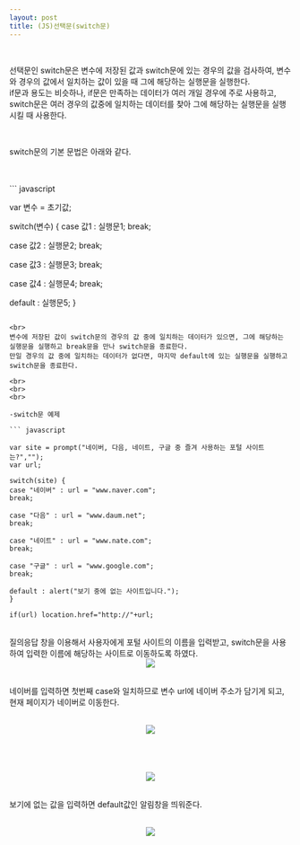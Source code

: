 ```yaml
---
layout: post
title: (JS)선택문(switch문)
---
```


<br>

선택문인 switch문은 변수에 저장된 값과 switch문에 있는 경우의 값을 검사하여, 변수와 경우의 값에서 일치하는 값이 있을 때 그에 해당하는 실행문을 실행한다.   
if문과 용도는 비슷하나, if문은 만족하는 데이터가 여러 개일 경우에 주로 사용하고, switch문은 여러 경우의 값중에 일치하는 데이터를 찾아 그에 해당하는 실행문을 실행시킬 때 사용한다. 

<br>

switch문의 기본 문법은 아래와 같다.

<br>
<br>
``` javascript

var 변수 = 초기값;

switch(변수) {
  case 값1 : 실행문1;
  break;
  
  case 값2 : 실행문2;
  break;
  
  case 값3 : 실행문3;
  break;
  
  case 값4 : 실행문4;
  break;
  
  default : 실행문5;
}

```

<br>
변수에 저장된 값이 switch문의 경우의 값 중에 일치하는 데이터가 있으면, 그에 해당하는 실행문을 실행하고 break문을 만나 switch문을 종료한다.  
만일 경우의 값 중에 일치하는 데이터가 없다면, 마지막 default에 있는 실행문을 실행하고 switch문을 종료한다.

<br>
<br>
<br>

-switch문 예제

``` javascript

var site = prompt("네이버, 다음, 네이트, 구글 중 즐겨 사용하는 포털 사이트는?","");
var url;

switch(site) {
case "네이버" : url = "www.naver.com";
break;

case "다음" : url = "www.daum.net";
break;

case "네이트" : url = "www.nate.com";
break;

case "구글" : url = "www.google.com";
break;

default : alert("보기 중에 없는 사이트입니다.");
}

if(url) location.href="http://"+url;

```

<br>
질의응답 창을 이용해서 사용자에게 포털 사이트의 이름을 입력받고, switch문을 사용하여 입력한 이름에 해당하는 사이트로 이동하도록 하였다.

<br>
<center><img src="https://hyeyeong1011.github.io/img/switch1.png"></center>
<br>

네이버를 입력하면 첫번째 case와 일치하므로 변수 url에 네이버 주소가 담기게 되고, 현재 페이지가 네이버로 이동한다.

<br>
<center><img src="https://hyeyeong1011.github.io/img/switch2.png"></center>
<br>
<br>
<br>


<br>
<center><img src="https://hyeyeong1011.github.io/img/switch3.png"></center>
<br>

보기에 없는 값을 입력하면 default값인 알림창을 띄워준다.

<br>
<center><img src="https://hyeyeong1011.github.io/img/switch4.png"></center>
<br>

<br>
